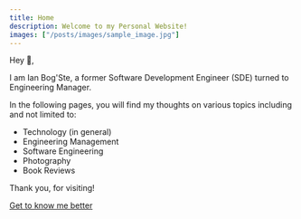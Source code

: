 ```yaml
---
title: Home
description: Welcome to my Personal Website!
images: ["/posts/images/sample_image.jpg"]
---
```


Hey :wave:,

I am Ian Bog'Ste, a former Software Development Engineer (SDE) turned to Engineering Manager.

In the following pages, you will find my thoughts on various topics including and not limited to:
 - Technology (in general)
 - Engineering Management
 - Software Engineering
 - Photography
 - Book Reviews

Thank you, for visiting!

[Get to know me better](/about/#content)
